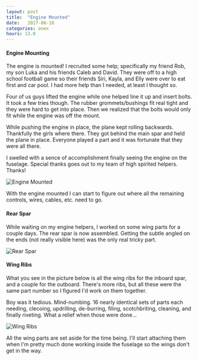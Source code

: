 ```yaml
---
layout: post
title:  "Engine Mounted"
date:   2017-08-18 
categories: onex
hours: 13.0
---
```


#### Engine Mounting

The engine is mounted!  I recruited some help; specifically my friend Rob, my son Luka and his friends Caleb and David.  They were off to a high school football game so their friends Siri, Kayla, and Elly were over to eat first and car pool.  I had more help than I needed, at least I thought so.

Four of us guys lifted the engine while one helped line it up and insert bolts.  It took a few tries though.  The rubber grommets/bushings fit real tight and they were hard to get into place.  Then we realized that the bolts would only fit while the engine was off the mount.  

While pushing the engine in place, the plane kept rolling backwards.  Thankfully the girls where there.  They got behind the main spar and held the plane in place.  Everyone played a part and it was fortunate that they were all there.

I swelled with a sence of accomplishment finally seeing the engine on the fuselage.  Special thanks goes out to my team of high spirited helpers.  Thanks!  

![Engine Mounted](/onex/img/2017-08-18/1.jpg)

With the engine mounted I can start to figure out where all the remaining controls, wires, cables, etc. need to go. 

#### Rear Spar

While waiting on my engine helpers, I worked on some wing parts for a couple days.  The rear spar is now assembled.  Getting the subtle angled on the ends (not really visible here) was the only real tricky part.

![Rear Spar](/onex/img/2017-08-18/2.jpg)

#### Wing Ribs

What you see in the picture below is all the wing ribs for the inboard spar, and a couple for the outboard.  There's more ribs, but all these were the same part number so I figured I'd work on them together.

Boy was it tedious.  Mind-numbing.  16 nearly identical sets of parts each needing, clecoing, updrilling, de-burring, filing, scotchbriting, cleaning, and finally riveting.  What a relief when those were done...

![Wing Ribs](/onex/img/2017-08-18/3.jpg)

All the wing parts are set aside for the time being.  I'll start attaching them when I'm pretty much done working inside the fuselage so the wings don't get in the way.

